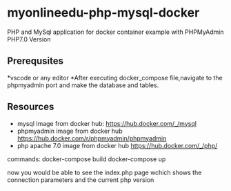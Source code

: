 # myonlineedu-php-mysql-docker
PHP and MySql application for docker container example with PHPMyAdmin
PHP7.0 Version
## Prerequsites
*vscode or any editor
*After executing docker_compose file,navigate to the phpmyadmin port and make the database and tables.

## Resources


* mysql image from docker hub:
https://hub.docker.com/_/mysql
* phpmyadmin image from docker hub 
https://hub.docker.com/r/phpmyadmin/phpmyadmin
* php apache 7.0 image from docker hub
https://hub.docker.com/_/php/

commands:
docker-compose build
docker-compose up

now you would be able to see the index.php page wchich shows the connection parameters and the current php version

